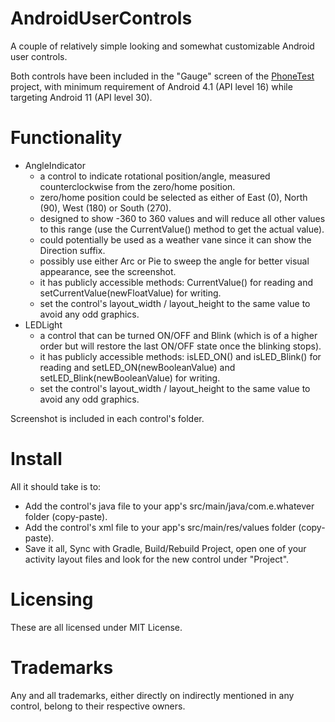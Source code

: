 # AndroidUserControls
A couple of relatively simple looking and somewhat customizable Android user controls.

Both controls have been included in the "Gauge" screen of the [PhoneTest](https://github.com/GitHubDragonFly/PhoneTest) project, with minimum requirement of Android 4.1 (API level 16) while targeting Android 11 (API level 30).

# Functionality
- AngleIndicator
  - a control to indicate rotational position/angle, measured counterclockwise from the zero/home position.
  - zero/home position could be selected as either of East (0), North (90), West (180) or South (270).
  - designed to show -360 to 360 values and will reduce all other values to this range (use the CurrentValue() method to get the actual value).
  - could potentially be used as a weather vane since it can show the Direction suffix.
  - possibly use either Arc or Pie to sweep the angle for better visual appearance, see the screenshot.
  - it has publicly accessible methods: CurrentValue() for reading and setCurrentValue(newFloatValue) for writing.
  - set the control's layout_width / layout_height to the same value to avoid any odd graphics. 
- LEDLight
  - a control that can be turned ON/OFF and Blink (which is of a higher order but will restore the last ON/OFF state once the blinking stops).
  - it has publicly accessible methods: isLED_ON() and isLED_Blink() for reading and setLED_ON(newBooleanValue) and setLED_Blink(newBooleanValue) for writing.
  - set the control's layout_width / layout_height to the same value to avoid any odd graphics. 

Screenshot is included in each control's folder.

# Install

All it should take is to:

- Add the control's java file to your app's src/main/java/com.e.whatever folder (copy-paste).
- Add the control's xml file to your app's src/main/res/values folder (copy-paste).
- Save it all, Sync with Gradle, Build/Rebuild Project, open one of your activity layout files and look for the new control under "Project".

# Licensing
These are all licensed under MIT License.

# Trademarks
Any and all trademarks, either directly on indirectly mentioned in any control, belong to their respective owners.
